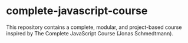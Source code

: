 # complete-javascript-course
This repository contains a complete, modular, and project-based course inspired by The Complete JavaScript Course (Jonas Schmedtmann).
